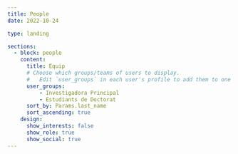 ```yaml
---
title: People
date: 2022-10-24

type: landing

sections:
  - block: people
    content:
      title: Equip
      # Choose which groups/teams of users to display.
      #   Edit `user_groups` in each user's profile to add them to one or more of these groups.
      user_groups:
          - Investigadora Principal
          - Estudiants de Doctorat
      sort_by: Params.last_name
      sort_ascending: true
    design:
      show_interests: false
      show_role: true
      show_social: true
---
```

